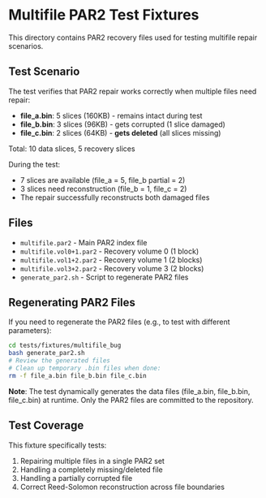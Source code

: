 # Multifile PAR2 Test Fixtures

This directory contains PAR2 recovery files used for testing multifile repair scenarios.

## Test Scenario

The test verifies that PAR2 repair works correctly when multiple files need repair:

- **file_a.bin**: 5 slices (160KB) - remains intact during test
- **file_b.bin**: 3 slices (96KB) - gets corrupted (1 slice damaged)
- **file_c.bin**: 2 slices (64KB) - **gets deleted** (all slices missing)

Total: 10 data slices, 5 recovery slices

During the test:

- 7 slices are available (file_a = 5, file_b partial = 2)
- 3 slices need reconstruction (file_b = 1, file_c = 2)
- The repair successfully reconstructs both damaged files

## Files

- `multifile.par2` - Main PAR2 index file
- `multifile.vol0+1.par2` - Recovery volume 0 (1 block)
- `multifile.vol1+2.par2` - Recovery volume 1 (2 blocks)
- `multifile.vol3+2.par2` - Recovery volume 3 (2 blocks)
- `generate_par2.sh` - Script to regenerate PAR2 files

## Regenerating PAR2 Files

If you need to regenerate the PAR2 files (e.g., to test with different parameters):

```bash
cd tests/fixtures/multifile_bug
bash generate_par2.sh
# Review the generated files
# Clean up temporary .bin files when done:
rm -f file_a.bin file_b.bin file_c.bin
```

**Note**: The test dynamically generates the data files (file_a.bin, file_b.bin, file_c.bin) at runtime. Only the PAR2 files are committed to the repository.

## Test Coverage

This fixture specifically tests:
1. Repairing multiple files in a single PAR2 set
2. Handling a completely missing/deleted file
3. Handling a partially corrupted file
4. Correct Reed-Solomon reconstruction across file boundaries
